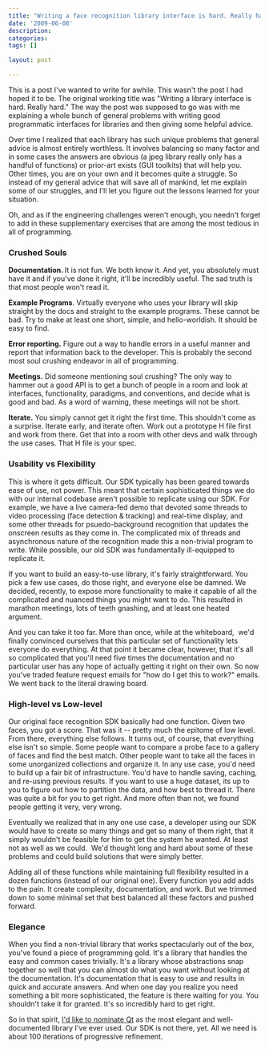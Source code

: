 ```yaml
---
title: "Writing a face recognition library interface is hard. Really hard."
date: '2009-06-08'
description:
categories:
tags: []

layout: post

---
```

This is a post I've wanted to write for awhile. This wasn't the post I had hoped it to be. The original working title was "Writing a library interface is hard. Really hard." The way the post was supposed to go was with me explaining a whole bunch of general problems with writing good programmatic interfaces for libraries and then giving some helpful advice.

Over time I realized that each library has such unique problems that general advice is almost entirely worthless. It involves balancing so many factor and in some cases the answers are obvious (a jpeg library really only has a handful of functions) or prior-art exists (GUI toolkits) that will help you. Other times, you are on your own and it becomes quite a struggle. So instead of my general advice that will save all of mankind, let me explain some of our struggles, and I'll let you figure out the lessons learned for your situation.

Oh, and as if the engineering challenges weren't enough, you needn't forget to add in these supplementary exercises that are among the most tedious in all of programming.
<h3>Crushed Souls</h3>
<strong>Documentation. </strong>It is not fun. We both know it. And yet, you absolutely must have it and if you've done it right, it'll be incredibly useful. The sad truth is that most people won't read it.

<strong>Example Programs</strong>. Virtually everyone who uses your library will skip straight by the docs and straight to the example programs. These cannot be bad. Try to make at least one short, simple, and hello-worldish. It should be easy to find.

<strong>Error reporting.</strong> Figure out a way to handle errors in a useful manner and report that information back to the developer. This is probably the second most soul crushing endeavor in all of programming.

<strong>Meetings.</strong> Did someone mentioning soul crushing? The only way to hammer out a good API is to get a bunch of people in a room and look at interfaces, functionality, paradigms, and conventions, and decide what is good and bad. As a word of warning, these meetings will not be short.

<strong>Iterate.</strong> You simply cannot get it right the first time. This shouldn't come as a surprise. Iterate early, and iterate often. Work out a prototype H file first and work from there. Get that into a room with other devs and walk through the use cases. That H file is your spec.
<h3>Usability vs Flexibility</h3>
This is where it gets difficult. Our SDK typically has been geared towards ease of use, not power. This meant that certain sophisticated things we do with our internal codebase aren't possible to replicate using our SDK. For example, we have a live camera-fed demo that devoted some threads to video processing (face detection &amp; tracking) and real-time display, and some other threads for psuedo-background recognition that updates the onscreen results as they come in. The complicated mix of threads and asynchronous nature of the recognition made this a non-trivial program to write. While possible, our old SDK was fundamentally ill-equipped to replicate it.

If you want to build an easy-to-use library, it's fairly straightforward. You pick a few use cases, do those right, and everyone else be damned. We decided, recently, to expose more functionality to make it capable of all the complicated and nuanced things you might want to do. This resulted in marathon meetings, lots of teeth gnashing, and at least one heated argument.

And you can take it too far. More than once, while at the whiteboard,  we'd finally convinced ourselves that this particular set of functionality lets everyone do everything. At that point it became clear, however, that it's all so complicated that you'll need five times the documentation and no particular user has any hope of actually getting it right on their own. So now you've traded feature request emails for "how do I get this to work?" emails. We went back to the literal drawing board.
<h3>High-level vs Low-level</h3>
Our original face recognition SDK basically had one function. Given two faces, you got a score. That was it -- pretty much the epitome of low level. From there, everything else follows. It turns out, of course, that everything else isn't so simple. Some people want to compare a probe face to a gallery of faces and find the best match. Other people want to take all the faces in some unorganized collections and organize it. In any use case, you'd need to build up a fair bit of infrastructure. You'd have to handle saving, caching, and re-using previous results. If you want to use a huge dataset, its up to you to figure out how to partition the data, and how best to thread it. There was quite a bit for you to get right. And more often than not, we found people getting it very, very wrong.

Eventually we realized that in any one use case, a developer using our SDK would have to create so many things and get so many of them right, that it simply wouldn't be feasible for him to get the system he wanted. At least not as well as we could.  We'd thought long and hard about some of these problems and could build solutions that were simply better.

Adding all of these functions while maintaining full flexibility resulted in a dozen functions (instead of our original one). Every function you add adds to the pain. It create complexity, documentation, and work. But we trimmed down to some minimal set that best balanced all these factors and pushed forward.
<h3>Elegance</h3>
When you find a non-trivial library that works spectacularly out of the box, you've found a piece of programming gold. It's a library that handles the easy and common cases trivially. It's a library whose abstractions snap together so well that you can almost do what you want without looking at the documentation. It's documentation that is easy to use and results in quick and accurate answers. And when one day you realize you need something a bit more sophisticated, the feature is there waiting for you. You shouldn't take it for granted. It's so incredibly hard to get right.

So in that spirit, <a href="http://doc.qtsoftware.com/4.5/index.html">I'd like to nominate </a><a href="http://doc.qtsoftware.com/4.5/index.html">Qt</a> as the most elegant and well-documented library I've ever used. Our SDK is not there, yet. All we need is about 100 iterations of progressive refinement.